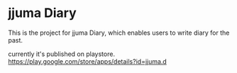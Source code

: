 # jjuma Diary

This is the project for jjuma Diary, which enables users to write diary for the past. 

currently it's published on playstore. https://play.google.com/store/apps/details?id=jjuma.d

